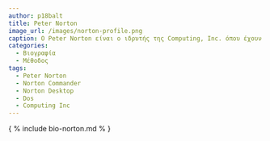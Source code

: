 ```yaml
---
author: p18balt
title: Peter Norton
image_url: /images/norton-profile.png
caption: Ο Peter Norton είναι ο ιδρυτής της Computing, Inc. όπου έχουν αναπτυχθεί από αυτήν λογισμικά όπως το Norton Utilities, Norton Commander, Dos.
categories:
  - Βιογραφία 
  - Μέθοδος
tags:
  - Peter Norton
  - Norton Commander
  - Norton Desktop
  - Dos
  - Computing Inc
---
```


{ % include bio-norton.md % }

